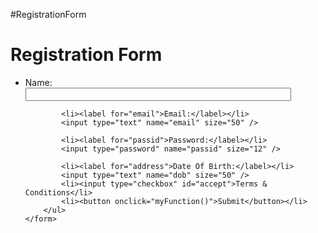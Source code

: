 #RegistrationForm

<html lang="en">

<head>
    <meta charset="utf-8">
    <title>Unnati Registration Form</title>
    <meta name="keywords" content="example, JavaScript Form Validation, Sample registration form" />
    <meta name="description" content="This document is an example of JavaScript Form Validation using a sample registration form. " />
    <link rel='stylesheet' href='js-form-validation.css' type='text/css' />
    <script src="sample-registration-form-validation.js"></script>
</head>

<body onload="document.registration.userid.focus();">
    <h1>Registration Form</h1>
    <form name='registration' onSubmit="return formValidation();">
        <ul>
            <li> <label for="username">Name:</label></li>
            <input type="text" name="username" size="50" />

            <li><label for="email">Email:</label></li>
            <input type="text" name="email" size="50" />

            <li><label for="passid">Password:</label></li>
            <input type="password" name="passid" size="12" />

            <li><label for="address">Date Of Birth:</label></li>
            <input type="text" name="dob" size="50" />
            <li><input type="checkbox" id="accept">Terms & Conditions</li>
            <li><button onclick="myFunction()">Submit</button></li>
        </ul>
    </form>
</body>
</html>
